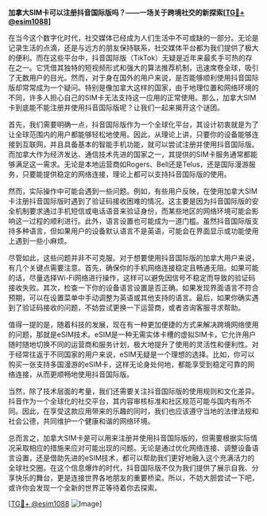 **加拿大SIM卡可以注册抖音国际版吗？——一场关于跨境社交的新探索[[TG💪+ @esim1088](https://t.me/s/esim1088)]**

在当今这个数字化时代，社交媒体已经成为人们生活中不可或缺的一部分。无论是记录生活的点滴，还是与远方的朋友保持联系，社交媒体平台都为我们提供了极大的便利。而在这些平台中，抖音国际版（TikTok）无疑是近年来最炙手可热的存在之一。它凭借其独特的短视频形式和强大的算法推荐机制，迅速席卷全球，吸引了无数用户的目光。然而，对于身在国外的用户来说，是否能够顺利使用抖音国际版却常常成为一个疑问。特别是像加拿大这样的国家，由于地理位置和网络环境的不同，许多人担心自己的SIM卡无法支持这一应用的正常使用。那么，加拿大SIM卡到底能不能注册并使用抖音国际版呢？让我们一起来揭开这个谜团。

首先，我们需要明确一点，抖音国际版作为一个全球化平台，其设计初衷就是为了让全球范围内的用户都能够轻松地使用。因此，从理论上讲，只要你的设备能够连接到互联网，并且具备基本的智能手机功能，就可以尝试注册并使用抖音国际版。而加拿大作为经济发达、通信技术先进的国家之一，其提供的SIM卡服务通常都能够满足这一需求。无论是本地运营商如Rogers、Bell还是Telus，还是国际漫游服务，只要能提供稳定的网络连接，理论上都可以支持抖音国际版的使用。

然而，实际操作中可能会遇到一些问题。例如，有些用户反映，在使用加拿大SIM卡注册抖音国际版时遇到了验证码接收困难的情况。这主要是因为抖音国际版的安全机制要求通过手机短信或电话语音来验证身份，而某些地区的网络环境可能会影响这一过程的顺利进行。此外，语言设置也可能成为一道门槛。虽然抖音国际版支持多种语言，但如果用户的设备默认语言不是英语，可能会在界面显示或功能使用上遇到一些小麻烦。

尽管如此，这些问题并非不可克服。对于想要使用抖音国际版的加拿大用户来说，有几个关键点需要注意。首先，确保你的手机网络连接稳定且畅通无阻。如果可能的话，尽量选择Wi-Fi网络进行操作，这样可以避免因信号不稳定而导致的验证码接收失败。其次，检查一下你的设备语言设置是否正确。如果发现界面语言不符合预期，可以在设置菜单中手动调整为英语或其他支持的语言。最后，如果你确实遇到了验证码接收的问题，不妨尝试更换一下运营商，或者咨询客服寻求帮助。

值得一提的是，随着科技的发展，现在有一种更加便捷的方式来解决跨境网络使用的问题，那就是eSIM技术。eSIM是一种无需实体卡槽的虚拟SIM卡，它允许用户随时随地切换不同的运营商和服务计划，极大地提升了使用的灵活性和便利性。对于经常往返于不同国家的用户来说，eSIM无疑是一个理想的选择。比如，你可以购买一张支持多国漫游的eSIM卡，这样无论身处何地，都能享受到稳定可靠的网络连接，从而更顺畅地使用抖音国际版。

当然，除了技术层面的考量，我们还需要关注抖音国际版的使用规则和文化差异。抖音作为一个全球化的社交平台，其内容审核标准和社区规范可能与国内有所不同。因此，在享受这款应用带来的乐趣的同时，我们也应该遵守当地的法律法规和社会公德，共同维护一个健康和谐的网络环境。

总而言之，加拿大SIM卡是可以用来注册并使用抖音国际版的，但需要根据实际情况采取相应的措施来应对可能出现的问题。无论是通过优化网络连接、调整设备语言设置，还是借助先进的eSIM技术，都可以帮助我们更好地融入这个充满活力的全球社交圈。在这个信息爆炸的时代，抖音国际版不仅为我们提供了展示自我、分享快乐的舞台，更是连接世界各地朋友的重要桥梁。所以，不妨大胆尝试一下吧，或许你会发现一个全新的世界正等待着你去探索。

[[TG💪+ @esim1088](https://t.me/s/esim1088) ![Image](https://i.postimg.cc/4NQfJmqS/Snipaste-2025-05-13-00-14-12.png)]